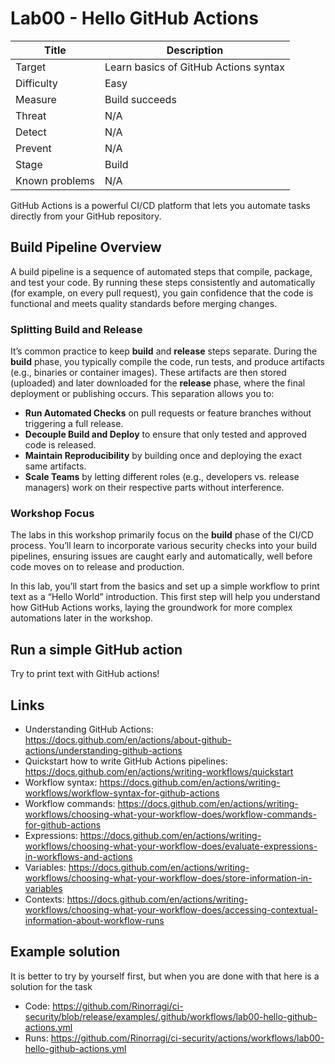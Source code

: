 # Lab00 - Hello GitHub Actions

| Title          | Description                           |
| -------------- | ------------------------------------- |
| Target         | Learn basics of GitHub Actions syntax |
| Difficulty     | Easy                                  |
| Measure        | Build succeeds                        |
| Threat         | N/A                                   |
| Detect         | N/A                                   |
| Prevent        | N/A                                   |
| Stage          | Build                                 |
| Known problems | N/A                                   |

GitHub Actions is a powerful CI/CD platform that lets you automate tasks directly from your GitHub repository.

## Build Pipeline Overview

A build pipeline is a sequence of automated steps that compile, package, and test your code. By running these steps consistently and automatically (for example, on every pull request), you gain confidence that the code is functional and meets quality standards before merging changes.

### Splitting Build and Release

It’s common practice to keep **build** and **release** steps separate. During the **build** phase, you typically compile the code, run tests, and produce artifacts (e.g., binaries or container images). These artifacts are then stored (uploaded) and later downloaded for the **release** phase, where the final deployment or publishing occurs. This separation allows you to:

- **Run Automated Checks** on pull requests or feature branches without triggering a full release.
- **Decouple Build and Deploy** to ensure that only tested and approved code is released.
- **Maintain Reproducibility** by building once and deploying the exact same artifacts.
- **Scale Teams** by letting different roles (e.g., developers vs. release managers) work on their respective parts without interference.

### Workshop Focus

The labs in this workshop primarily focus on the **build** phase of the CI/CD process. You’ll learn to incorporate various security checks into your build pipelines, ensuring issues are caught early and automatically, well before code moves on to release and production.

In this lab, you’ll start from the basics and set up a simple workflow to print text as a “Hello World” introduction. This first step will help you understand how GitHub Actions works, laying the groundwork for more complex automations later in the workshop.

## Run a simple GitHub action

Try to print text with GitHub actions!

## Links

- Understanding GitHub Actions: <https://docs.github.com/en/actions/about-github-actions/understanding-github-actions>
- Quickstart how to write GitHub Actions pipelines: <https://docs.github.com/en/actions/writing-workflows/quickstart>
- Workflow syntax: <https://docs.github.com/en/actions/writing-workflows/workflow-syntax-for-github-actions>
- Workflow commands: <https://docs.github.com/en/actions/writing-workflows/choosing-what-your-workflow-does/workflow-commands-for-github-actions>
- Expressions: <https://docs.github.com/en/actions/writing-workflows/choosing-what-your-workflow-does/evaluate-expressions-in-workflows-and-actions>
- Variables: <https://docs.github.com/en/actions/writing-workflows/choosing-what-your-workflow-does/store-information-in-variables>
- Contexts: <https://docs.github.com/en/actions/writing-workflows/choosing-what-your-workflow-does/accessing-contextual-information-about-workflow-runs>

## Example solution

It is better to try by yourself first, but when you are done with that here is a solution for the task

- Code: <https://github.com/Rinorragi/ci-security/blob/release/examples/.github/workflows/lab00-hello-github-actions.yml>
- Runs: <https://github.com/Rinorragi/ci-security/actions/workflows/lab00-hello-github-actions.yml>
